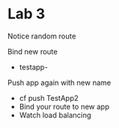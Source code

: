 # Lab 3
Notice random route

Bind new route
* testapp-<your-initials>

Push app again with new name
* cf push TestApp2
* Bind your route to new app
* Watch load balancing